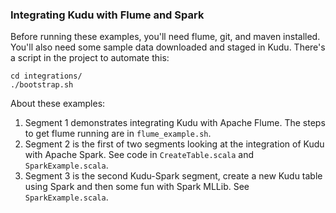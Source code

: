 ### Integrating Kudu with Flume and Spark

Before running these examples, you'll need flume, git, and maven installed. You'll also need some sample data downloaded and staged in Kudu. There's a script in the project to automate this:  

    cd integrations/
    ./bootstrap.sh
 
About these examples: 
1. Segment 1 demonstrates integrating Kudu with Apache Flume. The steps to get flume running are in `flume_example.sh`. 
2. Segment 2 is the first of two segments looking at the integration of Kudu with Apache Spark. See code in `CreateTable.scala` and `SparkExample.scala`. 
3. Segment 3 is the second Kudu-Spark segment, create a new Kudu table using Spark and then some fun with Spark MLLib. See `SparkExample.scala`. 

    
